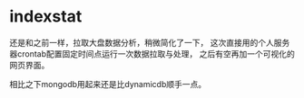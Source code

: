 # indexstat

还是和之前一样，拉取大盘数据分析，稍微简化了一下，
这次直接用的个人服务器crontab配置固定时间点运行一次数据拉取与处理，
之后有空再加一个可视化的网页界面。

相比之下mongodb用起来还是比dynamicdb顺手一点。
